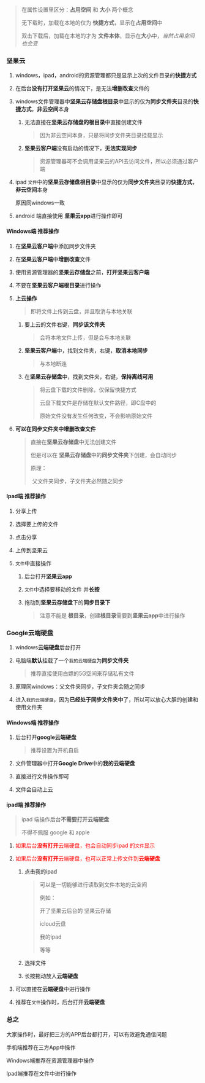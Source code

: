 > 在属性设置里区分：**占用空间** 和 **大小** 两个概念
>
> 无下载时，加载在本地的仅为 **快捷方式**，显示在**占用空间**中
>
> 双击下载后，加载在本地的才为 **文件本体**，显示在**大小**中，*当然占用空间也会变*

### 坚果云

1. windows，ipad，android的资源管理都只是显示上次的文件目录的**快捷方式**

2. 在后台**没有打开坚果云**的情况下，是无法**增删改查**文件的

3. windows文件管理器中**坚果云存储盘根目录**中显示的仅为**同步文件夹**目录的**快捷方式**，**非云空间**本身

   1. 无法直接在**坚果云存储盘的根目录**中直接创建文件

      > 因为非云空间本身，只是将同步文件夹目录挂载显示

   2. **坚果云客户端**没有启动的情况下，**无法实现同步**

      > 资源管理器可不会调用坚果云的API去访问文件，所以必须通过客户端

4. ipad `文件`中的**坚果云存储盘根目录**中显示的仅为**同步文件夹**目录的**快捷方式**，**非云空间**本身

   原因同windows一致

5. android 端直接使用 **坚果云app**进行操作即可

#### Windows端 推荐操作

1. 在**坚果云客户端**中添加同步文件夹

2. 在**坚果云客户端**中**增删改查**文件

3. 使用资源管理器的**坚果云存储盘**之前，**打开坚果云客户端**

4. 不要在**坚果云客户端根目录**进行操作

5. **上云操作**

   > 即将文件上传到云盘，并且取消与本地关联

   1. 要上云的文件右键，**同步该文件夹**

      > 会将本地文件上传，但是会与本地关联

   2. **坚果云客户端**中，找到文件夹，右键，**取消本地同步**

      > 与本地断连

   3. 在**坚果云存储盘**中，找到文件夹，右键，**保持离线可用**

      > 将云盘下载的文件删除，仅保留快捷方式
      >
      > 云盘下载文件是存储在默认文件路径，即C盘中的
      >
      > 原始文件没有发生任何改变，不会影响原始文件

6. **可以在同步文件夹中增删改查文件**

   > 直接在**坚果云存储盘**中无法创建文件
   >
   > 但是可以在 **坚果云存储盘**中的**同步文件夹**下创建，会自动同步
   >
   > 原理：
   >
   > ​	父文件夹同步，子文件夹必然随之同步

#### Ipad端 推荐操作

1.  分享上传

   1. 选择要上传的文件
   2. 点击分享
   3. 上传到坚果云

2. `文件`中直接操作

   1. 后台打开**坚果云app**

   2. `文件`中选择要移动的文件 并**长按**

   3. 拖动到**坚果云存储盘**下的**同步目录下**

      > 注意不能是 **根目录**，创建**根目录**需要到**坚果云app**中进行操作

### Google云端硬盘

1. windows**云端硬盘**后台打开

2. 电脑端**默认**挂载了一个`我的云端硬盘`为**同步文件夹**

   > 推荐直接使用白嫖的5G空间来存储私有文件

3. 原理同windows：父文件夹同步，子文件夹会随之同步

4. 进入`我的云端硬盘`，因为**已经处于同步文件夹中**了，所以可以放心大胆的创建和使用文件夹

#### Windows端 推荐操作

1. 后台打开**google云端硬盘** 

   > 推荐设置为开机自启

2.  文件管理器中打开**Google Drive**中的**我的云端硬盘**

3. 直接进行文件操作即可

4. 文件会自动上云

#### ipad端 推荐操作

> ipad 端操作后台**不需要打开云端硬盘**
>
> 不得不佩服 google 和 apple 

1. <font color =red>如果后台**没有打开**云端硬盘，也会自动同步ipad 的`文件`显示</font>

2. <font color =red>如果后台**没有打开**云端硬盘，也可以正常上传文件到**云端硬盘**</font>

   1. 点击我的ipad

      > 可以是一切能够进行读取到文件本地的云空间
      >
      > 例如：
      >
      > 开了坚果云后台的 坚果云存储
      >
      > icloud云盘
      >
      > 我的ipad
      >
      > 等等

   2. 选择文件

   3. 长按拖动放入**云端硬盘**

3. 可以直接在**云端硬盘**中进行操作

4. 推荐在`文件`操作时，后台打开**云端硬盘**



### 总之

大家操作时，最好把三方的APP后台都打开，可以有效避免通信问题

手机端推荐在三方App中操作

Windows端推荐在资源管理器中操作

Ipad端推荐在文件中进行操作